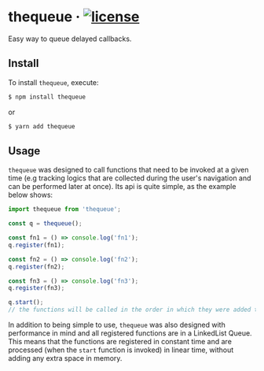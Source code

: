 # thequeue &middot; [![license](https://badgen.now.sh/badge/license/MIT)](./LICENSE)

Easy way to queue delayed callbacks.

## Install

To install `thequeue`, execute:

```sh
$ npm install thequeue
```

or

```sh
$ yarn add thequeue
```

## Usage

`thequeue` was designed to call functions that need to be invoked at a given time (e.g tracking logics that are collected during the user's navigation and can be performed later at once).
Its api is quite simple, as the example below shows:

```js
import thequeue from 'thequeue';

const q = thequeue();

const fn1 = () => console.log('fn1');
q.register(fn1);

const fn2 = () => console.log('fn2');
q.register(fn2);

const fn3 = () => console.log('fn3');
q.register(fn3);

q.start();
// the functions will be called in the order in which they were added to the queue.
```

In addition to being simple to use, `thequeue` was also designed with performance in mind and all registered functions are in a LinkedList Queue. This means that the functions are registered in constant time and are processed (when the `start` function is invoked) in linear time, without adding any extra space in memory.
